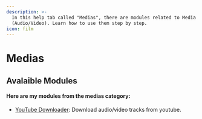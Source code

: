 ```yaml
---
description: >-
  In this help tab called "Medias", there are modules related to Media
  (Audio/Video). Learn how to use them step by step.
icon: film
---
```


# Medias

## Avalaible Modules

#### Here are my modules from the medias category:

* [YouTube Downloader](youtube-downloader.md): Download audio/video tracks from youtube.

